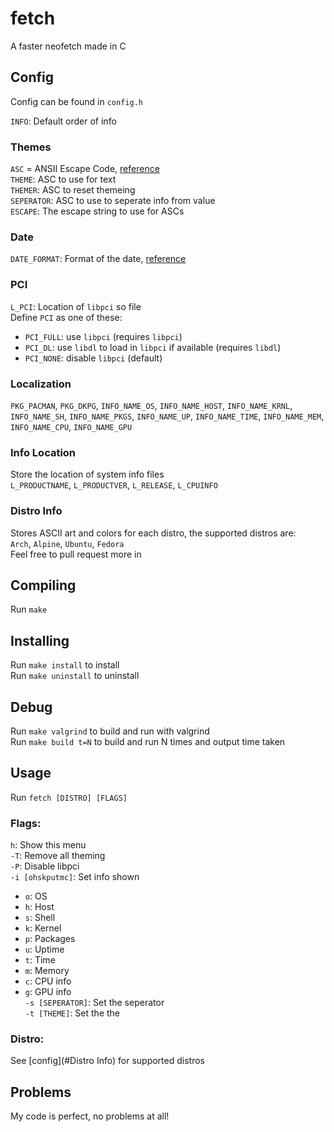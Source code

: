 # fetch
A faster neofetch made in C

## Config
Config can be found in `config.h`  

`INFO`: Default order of info

### Themes
`ASC` = ANSII Escape Code, [reference](https://gist.github.com/fnky/458719343aabd01cfb17a3a4f7296797)  
`THEME`: ASC to use for text  
`THEMER`: ASC to reset themeing  
`SEPERATOR`: ASC to use to seperate info from value  
`ESCAPE`: The escape string to use for ASCs

### Date
`DATE_FORMAT`: Format of the date, [reference](https://linux.die.net/man/3/strftime)

### PCI
`L_PCI`: Location of `libpci` so file  
Define `PCI` as one of these:  
* `PCI_FULL`: use `libpci` (requires `libpci`)  
* `PCI_DL`: use `libdl` to load in `libpci` if available (requires `libdl`)  
* `PCI_NONE`: disable `libpci` (default)  

### Localization
`PKG_PACMAN`, `PKG_DKPG`, `INFO_NAME_OS`, `INFO_NAME_HOST`, `INFO_NAME_KRNL`, `INFO_NAME_SH`, `INFO_NAME_PKGS`, `INFO_NAME_UP`, `INFO_NAME_TIME`, `INFO_NAME_MEM`, `INFO_NAME_CPU`, `INFO_NAME_GPU`

### Info Location
Store the location of system info files  
`L_PRODUCTNAME`, `L_PRODUCTVER`, `L_RELEASE`, `L_CPUINFO`

### Distro Info
Stores ASCII art and colors for each distro, the supported distros are:  
`Arch`, `Alpine`, `Ubuntu`, `Fedora`  
Feel free to pull request more in

## Compiling
Run `make`

## Installing
Run `make install` to install  
Run `make uninstall` to uninstall

## Debug
Run `make valgrind` to build and run with valgrind  
Run `make build t=N` to build and run N times and output time taken

## Usage
Run `fetch [DISTRO] [FLAGS]`  

### Flags:  
`h`: Show this menu  
`-T`: Remove all theming  
`-P`: Disable libpci  
`-i [ohskputmc]`: Set info shown  
* `o`: OS
* `h`: Host
* `s`: Shell
* `k`: Kernel
* `p`: Packages
* `u`: Uptime
* `t`: Time
* `m`: Memory
* `c`: CPU info
* `g`: GPU info  
`-s [SEPERATOR]`: Set the seperator  
`-t [THEME]`: Set the the  

### Distro:
See [config](#Distro Info) for supported distros

## Problems
My code is perfect, no problems at all!
